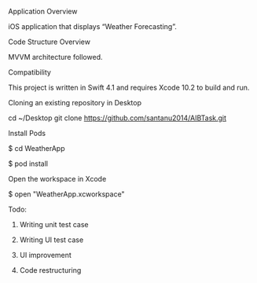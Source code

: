 
Application Overview

iOS application that displays “Weather Forecasting”.

Code Structure Overview

 MVVM architecture followed.


Compatibility

This project is written in Swift 4.1 and requires Xcode 10.2 to build and run.

Cloning an existing repository in  Desktop

cd ~/Desktop
  git clone https://github.com/santanu2014/AIBTask.git


Install Pods

$ cd WeatherApp

$ pod install

Open the workspace in Xcode


$ open "WeatherApp.xcworkspace"


Todo:

1. Writing unit test case

2. Writing UI test case

3. UI improvement

4. Code restructuring 


